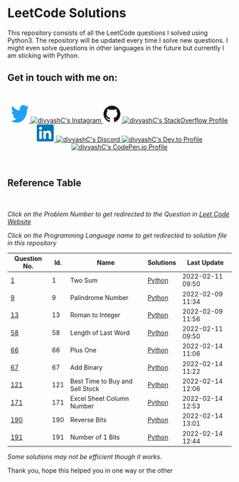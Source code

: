 # LeetCode Solutions

This repository consists of all the LeetCode questions I solved using Python3. The repository will be updated every time I solve new questions. I might even solve questions in other languages in the future but currently I am sticking with Python.

<!-- ## Languages Used:

<p>
	<ol>
		<li>Java</li>
		<li>C</li>
		<li>C++</li>
		<li>C#</li>
		<li>Python</li>
	</ol>
</p>

<p align="center">
        <a href="https://www.java.com" target="_blank"> <img
            src="https://raw.githubusercontent.com/devicons/devicon/master/icons/java/java-original.svg" alt="java"
            width="40" height="40" /> </a>
    <a href="https://www.cprogramming.com/" target="_blank"> <img
            src="https://raw.githubusercontent.com/devicons/devicon/master/icons/c/c-original.svg" alt="C" width="40"
            height="40" /> </a>
    <a href="https://docs.microsoft.com/en-us/cpp/?view=msvc-170" target="_blank"> <img
            src="https://github.com/devicons/devicon/blob/master/icons/cplusplus/cplusplus-original.svg" alt="C++"
            width="40" height="40" /> </a>
    <a href="https://docs.microsoft.com/en-us/dotnet/csharp/" target="_blank"> <img
            src="https://github.com/devicons/devicon/blob/master/icons/csharp/csharp-original.svg" alt="C#" width="40" height="40" /> </a>
    <a href="https://www.python.org" target="_blank"> <img
            src="https://raw.githubusercontent.com/devicons/devicon/master/icons/python/python-original.svg"
            alt="Python" width="40" height="40" /> </a>

</p>

<br/> -->

## Get in touch with me on:

<br/>

<p align="center">
 <a href="https://twitter.com/dork_v2" target="_blank">
  <img src="https://github.com/devicons/devicon/blob/master/icons/twitter/twitter-original.svg" alt="divyashC's Twitter" width="40" height="40"/>     
 </a>
 <a href="https://www.instagram.com/dork_v3.0/" target="_blank">
  <img src="https://raw.githubusercontent.com/rahuldkjain/github-profile-readme-generator/master/src/images/icons/Social/instagram.svg" alt="divyashC's Instagram" width="40" height="40" />    
 </a>
 <a href="https://github.com/divyashC/" target="_blank">
  <img src="https://github.com/devicons/devicon/blob/master/icons/github/github-original.svg" alt="divyashC's GitHub"  width="40" height="40"/>    
 </a>
 <a href="https://stackoverflow.com/users/15124365" target="_blank">
  <img src="https://raw.githubusercontent.com/rahuldkjain/github-profile-readme-generator/master/src/images/icons/Social/stack-overflow.svg" alt="divyashC's StackOverflow Profile"  width="40" height="40"/>    
 </a>
 <a href="https://www.linkedin.com/in/divyashc/" target="_blank">
  <img src="https://github.com/devicons/devicon/blob/master/icons/linkedin/linkedin-original.svg" alt="divyashC's LinkedIn"  width="40" height="40"/>    
 </a>
 <a href="https://discord.com/users/Dork#0448" target="_blank">
  <img src="https://raw.githubusercontent.com/rahuldkjain/github-profile-readme-generator/master/src/images/icons/Social/discord.svg" alt="divyashC's Discord"  width="40" height="40"/>
 </a>
 <a href="https://dev.to/divyashc" target="_blank">
  <img src="https://raw.githubusercontent.com/rahuldkjain/github-profile-readme-generator/master/src/images/icons/Social/devto.svg" alt="divyashC's Dev.to Profile"  width="40" height="40"/>    
 </a>
 <a href="https://codepen.io/divyashc" target="_blank">
  <img src="https://raw.githubusercontent.com/rahuldkjain/github-profile-readme-generator/master/src/images/icons/Social/codepen.svg" alt="divyashC's CodePen.io Profile"  width="40" height="40"/>    
 </a>
</p>

<br/>

## Reference Table

<br/>

_Click on the Problem Number to get redirected to the Question in [Leet Code Website](https://leetcode.com/)_

_Click on the Programming Language name to get redirected to solution file in this repository_

<!-- table of solutions -->
| Question No. | Id. |               Name              |       Solutions       |   Last Update    |
|--------------|-----|---------------------------------|-----------------------|------------------|
| [1][p1]      | 1   | Two Sum                         | [Python][#1 python]   | 2022-02-11 09:50 |
| [9][p9]      | 9   | Palindrome Number               | [Python][#9 python]   | 2022-02-09 11:34 |
| [13][p13]    | 13  | Roman to Integer                | [Python][#13 python]  | 2022-02-09 11:56 |
| [58][p58]    | 58  | Length of Last Word             | [Python][#58 python]  | 2022-02-11 09:50 |
| [66][p66]    | 66  | Plus One                        | [Python][#66 python]  | 2022-02-14 11:06 |
| [67][p67]    | 67  | Add Binary                      | [Python][#67 python]  | 2022-02-14 11:22 |
| [121][p121]  | 121 | Best Time to Buy and Sell Stock | [Python][#121 python] | 2022-02-14 12:06 |
| [171][p171]  | 171 | Excel Sheet Column Number       | [Python][#171 python] | 2022-02-14 12:53 |
| [190][p190]  | 190 | Reverse Bits                    | [Python][#190 python] | 2022-02-14 13:01 |
| [191][p191]  | 191 | Number of 1 Bits                | [Python][#191 python] | 2022-02-14 12:44 |

[p1]: https://leetcode.com/problems/two-sum/
[p9]: https://leetcode.com/problems/palindrome-number/
[p13]: https://leetcode.com/problems/roman-to-integer/
[p58]: https://leetcode.com/problems/length-of-last-word/
[p66]: https://leetcode.com/problems/plus-one/
[p67]: https://leetcode.com/problems/add-binary/
[p121]: https://leetcode.com/problems/best-time-to-buy-and-sell-stock/
[p171]: https://leetcode.com/problems/excel-sheet-column-number/
[p190]: https://leetcode.com/problems/reverse-bits/
[p191]: https://leetcode.com/problems/number-of-1-bits/
[#1 python]: solution/%231%20Two%20Sum/Solution.py
[#9 python]: solution/%239%20Palindrome%20Number/Solution.py
[#13 python]: solution/%2313%20Roman%20to%20Integer/Solution.py
[#58 python]: solution/%2358%20Length%20of%20Last%20Word/Solution.py
[#66 python]: solution/%2366%20Plus%20One/Solution.py
[#67 python]: solution/%2367%20Add%20Binary/Solution.py
[#121 python]: solution/%23121%20Best%20Time%20to%20Buy%20and%20Sell%20Stock/Solution.py
[#171 python]: solution/%23171%20Excel%20Sheet%20Column%20Number/Solution.py
[#190 python]: solution/%23190%20Reverse%20Bits/Solution.py
[#191 python]: solution/%23191%20Number%20of%201%20Bits/Solution.py
<!-- end of table of solutions -->

_Some solutions may not be efficient though it works._

Thank you, hope this helped you in one way or the other
<br/>
